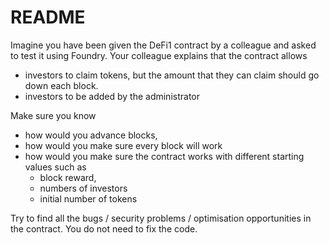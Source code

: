 # README

Imagine you have been given the DeFi1 contract by a colleague and asked to test it using Foundry.
Your colleague explains that the contract allows

- investors to claim tokens, but the amount that they can claim should go down each block.
- investors to be added by the administrator

Make sure you know

- how would you advance blocks,
- how would you make sure every block will work
- how would you make sure the contract works with different starting values such as
  - block reward,
  - numbers of investors
  - initial number of tokens

Try to find all the bugs / security problems / optimisation opportunities in the contract.
You do not need to fix the code.
